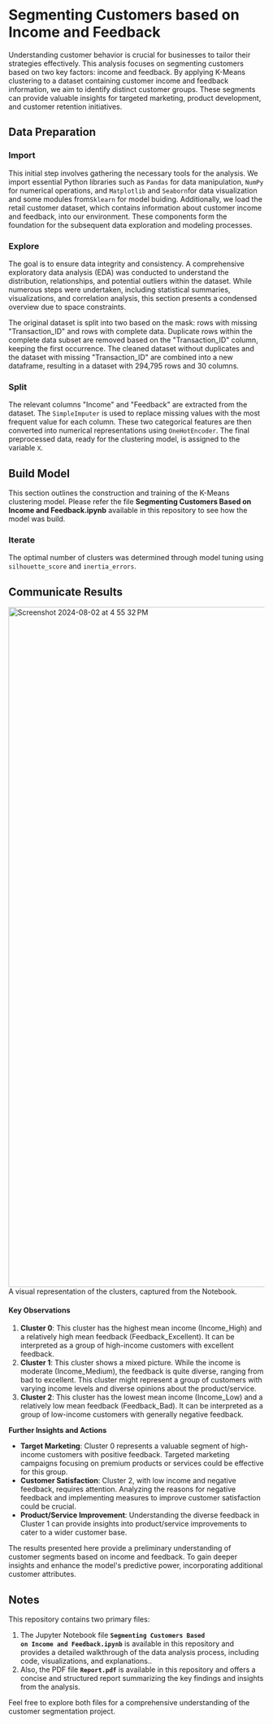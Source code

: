 # Segmenting Customers based on Income and Feedback
Understanding customer behavior is crucial for businesses to tailor their strategies effectively. This analysis focuses on segmenting customers based on two key factors: income and feedback. By applying K-Means clustering to a dataset containing customer income and feedback information, we aim to identify distinct customer groups. These segments can provide valuable insights for targeted marketing, product development, and customer retention initiatives.

## Data Preparation
### Import
This initial step involves gathering the necessary tools for the analysis. We import essential Python libraries such as <code>Pandas</code> for data manipulation, <code>NumPy</code> for numerical operations, and <code>Matplotlib</code>  and <code>Seaborn</code>for data visualization and some modules from<code>Sklearn</code> for model buiding. Additionally, we load the retail customer dataset, which contains information about customer income and feedback, into our environment. These components form the foundation for the subsequent data exploration and modeling processes.
### Explore
The goal is to ensure data integrity and consistency. A comprehensive exploratory data analysis (EDA) was conducted to understand the distribution, relationships, and potential outliers within the dataset. While numerous steps were undertaken, including statistical summaries, visualizations, and correlation analysis, this section presents a condensed overview due to space constraints. 

The original dataset is split into two based on the mask: rows with missing "Transaction_ID" and rows with complete data. Duplicate rows within the complete data subset are removed based on the "Transaction_ID" column, keeping the first occurrence. The cleaned dataset without duplicates and the dataset with missing "Transaction_ID" are combined into a new dataframe, resulting in a dataset with 294,795 rows and 30 columns.
### Split
The relevant columns "Income" and "Feedback" are extracted from the dataset. The <code>SimpleImputer</code> is used to replace missing values with the most frequent value for each column. These two categorical features are then converted into numerical representations using <code>OneHotEncoder</code>. The final preprocessed data, ready for the clustering model, is assigned to the variable <code>X</code>.

## Build Model
This section outlines the construction and training of the K-Means clustering model. Please refer the file **Segmenting Customers Based on Income and Feedback.ipynb** available in this repository to see how the model was build.
### Iterate
The optimal number of clusters was determined through model tuning using <code>silhouette_score</code> and <code>inertia_errors</code>.
## Communicate Results
<img width="1338" alt="Screenshot 2024-08-02 at 4 55 32 PM" src="https://github.com/user-attachments/assets/11e04a2a-d23d-4d8f-90a7-e71e80fe0f78">
A visual representation of the clusters, captured from the Notebook.

#### Key Observations

1. **Cluster 0**: This cluster has the highest mean income (Income_High) and a relatively high mean feedback (Feedback_Excellent). It can be interpreted as a group of high-income customers with excellent feedback.
2. **Cluster 1**: This cluster shows a mixed picture. While the income is moderate (Income_Medium), the feedback is quite diverse, ranging from bad to excellent. This cluster might represent a group of customers with varying income levels and diverse opinions about the product/service.
3. **Cluster 2**: This cluster has the lowest mean income (Income_Low) and a relatively low mean feedback (Feedback_Bad). It can be interpreted as a group of low-income customers with generally negative feedback.

**Further Insights and Actions**

* **Target Marketing**: Cluster 0 represents a valuable segment of high-income customers with positive feedback. Targeted marketing campaigns focusing on premium products or services could be effective for this group.
* **Customer Satisfaction**: Cluster 2, with low income and negative feedback, requires attention. Analyzing the reasons for negative feedback and implementing measures to improve customer satisfaction could be crucial.
*  **Product/Service Improvement**: Understanding the diverse feedback in Cluster 1 can provide insights into product/service improvements to cater to a wider customer base.

The results presented here provide a preliminary understanding of customer segments based on income and feedback. To gain deeper insights and enhance the model's predictive power, incorporating additional customer attributes.
## Notes
This repository contains two primary files:

1. The Jupyter Notebook file <code>**Segmenting Customers Based on Income and Feedback.ipynb**</code> is available in this repository and provides a detailed walkthrough of the data analysis process, including code, visualizations, and explanations..
2. Also, the PDF file <code>**Report.pdf**</code> is available in this repository and offers a concise and structured report summarizing the key findings and insights from the analysis.

Feel free to explore both files for a comprehensive understanding of the customer segmentation project.
